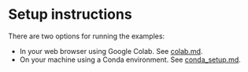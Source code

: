 # Setup instructions

There are two options for running the examples:

- In your web browser using Google Colab. See [colab.md](colab.md).
- On your machine using a Conda environment. See [conda_setup.md](conda_setup.md). 





